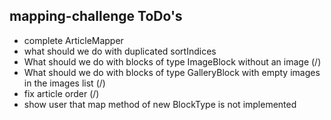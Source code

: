 ## mapping-challenge ToDo's
* complete ArticleMapper
* what should we do with duplicated sortIndices 
* What should we do  with blocks of type ImageBlock without an image (/)
* What should we do  with blocks of type GalleryBlock with empty images in the images list (/)
* fix article order (/)
* show user that map method of new BlockType is not implemented

